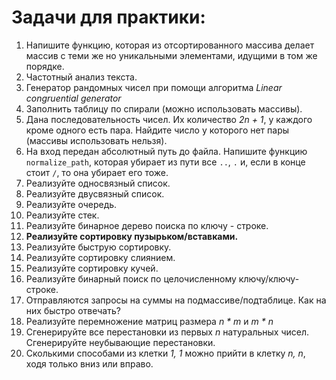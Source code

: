 # Задачи для практики:

1. Напишите функцию, которая из отсортированного массива делает массив с теми же но уникальными элементами,
идущими в том же порядке.
2. Частотный анализ текста. 
3. Генератор рандомных чисел при помощи алгоритма *Linear congruential generator*
4. Заполнить таблицу по спирали (можно использовать массивы).
5. Дана последовательность чисел. Их количество *2n + 1*, у каждого кроме одного есть пара. Найдите число у которого 
нет пары (массивы использовать нельзя).
6. На вход передан абсолютный путь до файла. Напишите функцию `normalize_path`, которая убирает из пути все `..`, `.`
и, если в конце стоит `/`, то она убирает его тоже.
7. Реализуйте односвязный список.
8. Реализуйте двусвязный список.
9. Реализуйте очередь. 
10. Реализуйте стек.
11. Реализуйте бинарное дерево поиска по ключу - строке.
12. **Реализуйте сортировку пузырьком/вставками.**
13. Реализуйте быструю сортировку.
14. Реализуйте сортировку слиянием.
15. Реализуйте сортировку кучей.
16. Реализуйте бинарный поиск по целочисленному ключу/ключу-строке. 
17. Отправляются запросы на суммы на подмассиве/подтаблице. Как на них быстро отвечать?
18. Реализуйте перемножение матриц размера *n * m* и *m * n*
19. Сгенерируйте все перестановки из первых *n*  натуральных чисел. Сгенерируйте неубывающие перестановки.
20. Сколькими способами из клетки *1, 1* можно прийти в клетку *n, n*, ходя только вниз или вправо.
